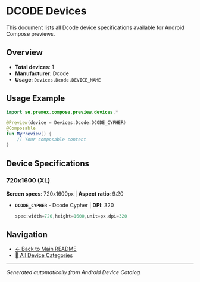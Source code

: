 # DCODE Devices

This document lists all Dcode device specifications available for Android Compose previews.

## Overview

- **Total devices**: 1
- **Manufacturer**: Dcode
- **Usage**: `Devices.Dcode.DEVICE_NAME`

## Usage Example

```kotlin
import se.premex.compose.preview.devices.*

@Preview(device = Devices.Dcode.DCODE_CYPHER)
@Composable
fun MyPreview() {
    // Your composable content
}
```

## Device Specifications

### 720x1600 (XL)

**Screen specs**: 720x1600px | **Aspect ratio**: 9:20

- **`DCODE_CYPHER`** - Dcode Cypher | **DPI**: 320
  ```kotlin
  spec:width=720,height=1600,unit=px,dpi=320
  ```

## Navigation

- [← Back to Main README](../../README.md)
- [📱 All Device Categories](../README.md)

---
*Generated automatically from Android Device Catalog*
